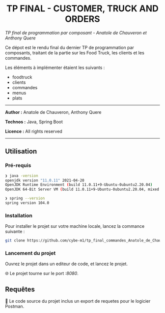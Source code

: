 <h1 align="center">TP FINAL - CUSTOMER, TRUCK AND ORDERS</h1>

_TP final de programmation par composant - Anatole de Chauveron et Anthony Quere_

Ce dépot est le rendu final du dernier TP de programmation par composants, traitant de la partie sur les Food Truck, les clients et les commandes.

Les éléments à implémenter étaient les suivants :

  - foodtruck
  - clients
  - commandes
  - menus
  - plats

___

**Author :** Anatole de Chauveron, Anthony Quere

**Technos :** Java, Spring Boot

**Licence :** All rights reserved

___

## Utilisation

### Pré-requis

```bash
❯ java -version
openjdk version "11.0.11" 2021-04-20
OpenJDK Runtime Environment (build 11.0.11+9-Ubuntu-0ubuntu2.20.04)
OpenJDK 64-Bit Server VM (build 11.0.11+9-Ubuntu-0ubuntu2.20.04, mixed mode, sharing)

❯ spring --version
spring version 104.0
```

### Installation

Pour installer le projet sur votre machine locale, lancez la commance suivante :

```bash
git clone https://github.com/cybe-m1/tp_final_commandes_Anatole_de_Chauveron_Anthony_Quere.git
```

### Lancement du projet

Ouvrez le projet dans un editeur de code, et lancez le projet.

:globe_with_meridians: Le projet tourne sur le port _:8080_.

## Requêtes

:test_tube: Le code source du projet inclus un export de requetes pour le logicier Postman.